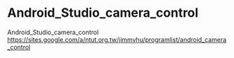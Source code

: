 # Android_Studio_camera_control
Android_Studio_camera_control
https://sites.google.com/a/ntut.org.tw/jimmyhu/programlist/android_camera_control
